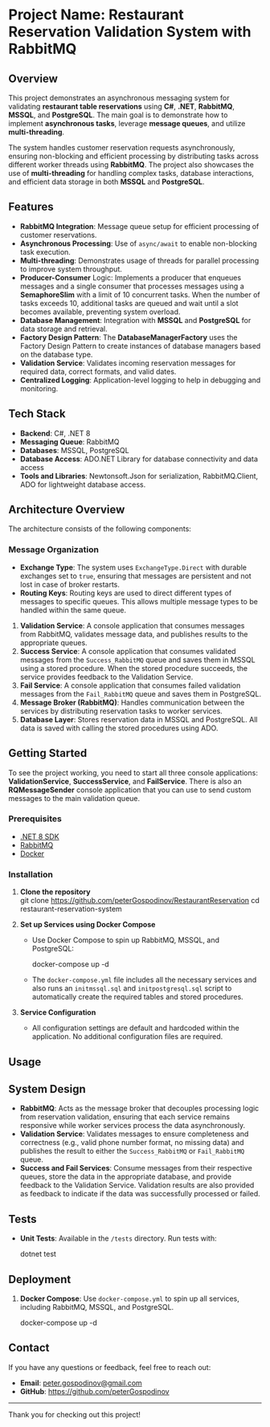 ﻿# Project Name: Restaurant Reservation Validation System with RabbitMQ

## Overview

This project demonstrates an asynchronous messaging system for validating **restaurant table reservations** using **C#**, **.NET**, **RabbitMQ**, **MSSQL**, and **PostgreSQL**. The main goal is to demonstrate how to implement **asynchronous tasks**, leverage **message queues**, and utilize **multi-threading**.

The system handles customer reservation requests asynchronously, ensuring non-blocking and efficient processing by distributing tasks across different worker threads using **RabbitMQ**. The project also showcases the use of **multi-threading** for handling complex tasks, database interactions, and efficient data storage in both **MSSQL** and **PostgreSQL**.

## Features

- **RabbitMQ Integration**: Message queue setup for efficient processing of customer reservations.
- **Asynchronous Processing**: Use of `async/await` to enable non-blocking task execution.
- **Multi-threading**: Demonstrates usage of threads for parallel processing to improve system throughput.
- **Producer-Consumer** Logic: Implements a producer that enqueues messages and a single consumer that processes messages using a **SemaphoreSlim** with a limit of 10 concurrent tasks. When the number of tasks exceeds 10, additional tasks are queued and wait until a slot becomes available, preventing system overload.
- **Database Management**: Integration with **MSSQL** and **PostgreSQL** for data storage and retrieval.
- **Factory Design Pattern**: The **DatabaseManagerFactory** uses the Factory Design Pattern to create instances of database managers based on the database type.   
- **Validation Service**: Validates incoming reservation messages for required data, correct formats, and valid dates.
- **Centralized Logging**: Application-level logging to help in debugging and monitoring.


## Tech Stack

- **Backend**: C#, .NET 8
- **Messaging Queue**: RabbitMQ
- **Databases**: MSSQL, PostgreSQL
- **Database Access**: ADO.NET Library for database connectivity and data access
- **Tools and Libraries**: Newtonsoft.Json for serialization, RabbitMQ.Client, ADO for lightweight database access.

## Architecture Overview

The architecture consists of the following components:

### Message Organization
- **Exchange Type**: The system uses `ExchangeType.Direct` with durable exchanges set to `true`, ensuring that messages are persistent and not lost in case of broker restarts.
- **Routing Keys**: Routing keys are used to direct different types of messages to specific queues. This allows multiple message types to be handled within the same queue.

1. **Validation Service**: A console application that consumes messages from RabbitMQ, validates message data, and publishes results to the appropriate queues. 
2. **Success Service**: A console application that consumes validated messages from the `Success_RabbitMQ` queue and saves them in MSSQL using a stored procedure. When the stored procedure succeeds, the service provides feedback to the Validation Service.
3. **Fail Service**: A console application that consumes failed validation messages from the `Fail_RabbitMQ` queue and saves them in PostgreSQL.
4. **Message Broker (RabbitMQ)**: Handles communication between the services by distributing reservation tasks to worker services.
5. **Database Layer**: Stores reservation data in MSSQL and PostgreSQL. All data is saved with calling the stored procedures using ADO. 

## Getting Started

To see the project working, you need to start all three console applications: **ValidationService**, **SuccessService**, and **FailService**.
There is also an **RQMessageSender** console application that you can use to send custom messages to the main validation queue.

### Prerequisites

- [.NET 8 SDK](https://dotnet.microsoft.com/download)
- [RabbitMQ](https://www.rabbitmq.com/download.html)
- [Docker](https://www.docker.com/products/docker-desktop)

### Installation

1. **Clone the repository**  
   git clone https://github.com/peterGospodinov/RestaurantReservation
   cd restaurant-reservation-system
  

2. **Set up Services using Docker Compose**
   - Use Docker Compose to spin up RabbitMQ, MSSQL, and PostgreSQL:
    
     docker-compose up -d
    
   - The `docker-compose.yml` file includes all the necessary services and also runs an `initmssql.sql` and `initpostgresql.sql` script to automatically create the required tables and stored procedures.

3. **Service Configuration**
   - All configuration settings are default and hardcoded within the application. No additional configuration files are required.


## Usage

## System Design

- **RabbitMQ**: Acts as the message broker that decouples processing logic from reservation validation, ensuring that each service remains responsive while worker services process the data asynchronously.
- **Validation Service**: Validates messages to ensure completeness and correctness (e.g., valid phone number format, no missing data) and publishes the result to either the `Success_RabbitMQ` or `Fail_RabbitMQ` queue.
- **Success and Fail Services**: Consume messages from their respective queues, store the data in the appropriate database, and provide feedback to the Validation Service. Validation results are also provided as feedback to indicate if the data was successfully processed or failed.

## Tests

- **Unit Tests**: Available in the `/tests` directory. Run tests with:

  dotnet test
 

## Deployment

1. **Docker Compose**: Use `docker-compose.yml` to spin up all services, including RabbitMQ, MSSQL, and PostgreSQL.
  
   docker-compose up -d


## Contact

If you have any questions or feedback, feel free to reach out:

- **Email**: peter.gospodinov@gmail.com
- **GitHub**: https://github.com/peterGospodinov

---

Thank you for checking out this project!